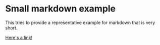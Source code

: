 # Small markdown example

This tries to provide a representative
example for markdown that is very short.

[Here's a link!](wikipedia.com)
